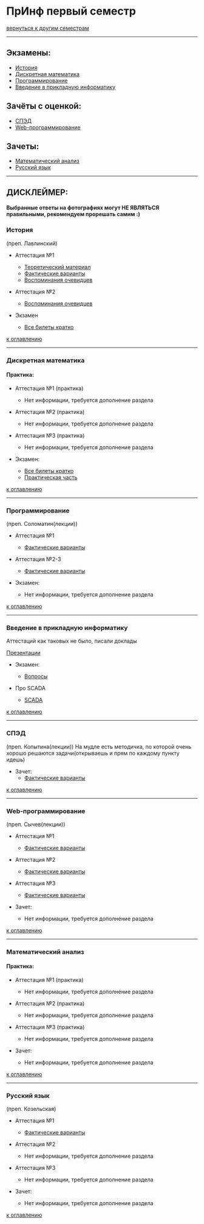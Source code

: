 # ПрИнф первый семестр
[вернуться к другим семестрам](pi.md)
***
## Экзамены:
+ [История](#История)
+ [Дискретная математика](#Дискретная-математика)
+ [Программирование](#Программирование)
+ [Введение в прикладную информатику](#Введение-в-прикладную-информатику)

## Зачёты с оценкой:
+ [СПЭД](#СПЭД)
+ [Web-программирование](#Web-программирование)

## Зачеты:
+ [Математический анализ](#Математический-анализ)
+ [Русский язык](#Русский-язык)
***

## ДИСКЛЕЙМЕР:
#### Выбранные ответы на фотографиях могут НЕ ЯВЛЯТЬСЯ правильными, рекомендуем прорешать самим :)

### История
(преп. Лавлинский)
+ Аттестация №1
  + [Теоретический материал](../subjects/hist/hist-att-1/hist-att-1-theory.md)
  + [Фактические варианты](../subjects/hist/hist-att-1/hist-att-1-fact.md)
  + [Воспоминания очевидцев](../subjects/hist/hist-att-1/hist-att-1-memories.md)


+ Аттестация №2
  + [Воспоминания очевидцев](../subjects/hist/hist-att-2-memories.md)


+ Экзамен
  + [Все билеты кратко](../subjects/hist/hist-exam.md)
  

[к оглавлению](#Экзамены)
***
### Дискретная математика
#### Практика:
+ Аттестация №1 (практика)
  + Нет информации, требуется дополнение раздела


+ Аттестация №2 (практика)
  + Нет информации, требуется дополнение раздела


+ Аттестация №3 (практика)
  + Нет информации, требуется дополнение раздела


+ Экзамен:
  + [Все билеты кратко](../subjects/dm/dm-pi/dm-exam-fact.md)
  + [Практическая часть](../subjects/dm/dm-pi/dm-pr-exam-fact.md)
  
[к оглавлению](#Экзамены)
***
### Программирование
(преп. Соломатин(лекции))
+ Аттестация №1
  + [Фактические варианты](../subjects/enter-prog/enter-prog-att-1-fact.md)


+ Аттестация №2-3
  + [Фактические варианты](../subjects/enter-prog/enter-prog-att-2-3-fact.md)


+ Экзамен:
  + Нет информации, требуется дополнение раздела

[к оглавлению](#Экзамены)
***
### Введение в прикладную информатику

Аттестаций как таковых не было, писали доклады

[Презентации](https://disk.yandex.ru/client/disk/Введение_в_принф_1_семестр)


+ Экзамен:
  + [Вопросы](../subjects/pi/pi-exam.md)


+ Про SCADA
  + [SCADA](../subjects/pi/pi-scada.md)

[к оглавлению](#Экзамены)
***
### СПЭД
(преп. Копытина(лекции))
На мудле есть методичка, по которой очень хорошо решаются задачи(открываешь и прям по каждому пункту идешь)

+ Зачет:
  + [Фактические варианты](../subjects/sped/sped-zachet-fact.md)

[к оглавлению](#Экзамены)
***
### Web-программирование
(преп. Сычев(лекции))
+ Аттестация №1
  + [Фактические варианты](../subjects/web/web-att-1-fact.md)


+ Аттестация №2
  + [Фактические варианты](../subjects/web/web-att-2-fact.md)


+ Аттестация №3
  + [Фактические варианты](../subjects/web/web-att-3-fact.md)


+ Зачет:
  + Нет информации, требуется дополнение раздела

[к оглавлению](#Экзамены)
***
### Математический анализ
#### Практика:
+ Аттестация №1 (практика)
  + Нет информации, требуется дополнение раздела


+ Аттестация №2 (практика)
  + Нет информации, требуется дополнение раздела


+ Аттестация №3 (практика)
  + Нет информации, требуется дополнение раздела


+ Зачет:
  + Нет информации, требуется дополнение раздела

[к оглавлению](#Экзамены)
***
### Русский язык
(преп. Козельская)
+ Аттестация №1
  + [Фактические варианты](../subjects/russian/russian-att-1-fact.md)


+ Аттестация №2
  + Нет информации, требуется дополнение раздела


+ Аттестация №3
  + Нет информации, требуется дополнение раздела


+ Зачет:
  + Нет информации, требуется дополнение раздела

[к оглавлению](#Экзамены)